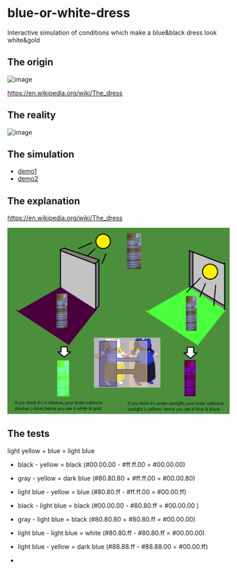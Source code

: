 # blue-or-white-dress
Interactive simulation of conditions which make a blue&amp;black dress look white&amp;gold


## The origin

![image](https://github.com/user-attachments/assets/d3655053-aaaf-4662-b54e-7f29ae40b09c)

https://en.wikipedia.org/wiki/The_dress


## The reality

![image](https://github.com/user-attachments/assets/3c6f3d4c-e6ff-4354-8b6d-7fbfef450d36)



## The simulation
- [demo1](https://jumpjack.github.io/blue-or-white-dress/ombra.html)
- [demo2](https://jumpjack.github.io/blue-or-white-dress/ombra2.html)

## The explanation

https://en.wikipedia.org/wiki/The_dress

![](https://github.com/jumpjack/blue-or-white-dress/blob/main/blu-white-dress-explained.png?raw=true)

## The tests
light yellow + blue = light blue
- black - yellow = black            (#00.00.00 - #ff.ff.00 = #00.00.00)
- gray - yellow =   dark blue            (#80.80.80 + #ff.ff.00 = #00.00.80)
- light blue - yellow = blue         (#80.80.ff - #ff.ff.00 = #00.00.ff)

- black - light blue = black        (#00.00.00 - #80.80.ff =   #00.00.00 )
- gray - light blue = black           (#80.80.80 + #80.80.ff = #00.00.00)
- light blue - light blue = white    (#80.80.ff - #80.80.ff  = #00.00.00)


- light blue - yellow = dark blue    (#88.88.ff - #88.88.00 = #00.00.ff)
- 

